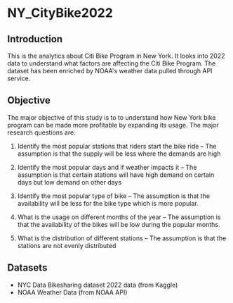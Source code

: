 # NY_CityBike2022

## Introduction

This is the analytics about Citi Bike Program in New York. It looks into 2022 data to understand what factors are affecting the Citi Bike Program. The dataset has been enriched by NOAA's weather data pulled through API service. 

## Objective

The major objective of this study is to to understand how New York bike program can be made more profitable by expanding its usage. The major research questions are:

1.	Identify the most popular stations that riders start the bike ride – The assumption is that the supply will be less where the demands are high

2.	Identify the most popular days and if weather impacts it – The assumption is that certain stations will have high demand on certain days but low demand on other days

3.	Identify the most popular type of bike – The assumption is that the availability will be less for the bike type which is more popular.

4.	What is the usage on different months of the year – The assumption is that the availability of the bikes will be low during the popular months.

5.	What is the distribution of different stations – The assumption is that the stations are not evenly distributed


## Datasets

- NYC Data Bikesharing dataset 2022 data (from Kaggle)
-  NOAA Weather Data (from NOAA API)
